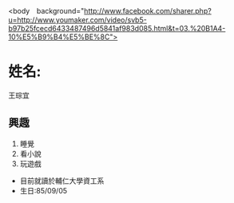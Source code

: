 <script>$("body").addClass("animated fadeOut");</script>
<style>
    <marquee>hello!welcome to my page!</marquee>
    <back><>
</style>
<body　background="http://www.facebook.com/sharer.php?u=http://www.youmaker.com/video/svb5-b97b25fcecd6433487496d5841af983d085.html&t=03.%20B1A4-10%E5%B9%B4%E5%BE%8C">
<body>
<h1>姓名:</h1>
<dl>王琮宜</dl>
<h2>興趣</h2>
<ol>
<li>睡覺</li>
<li>看小說</li>
<li>玩遊戲</li>
</ol>
<ul><li>目前就讀於輔仁大學資工系</li>
<li>生日:85/09/05</li></ul>
</body>
